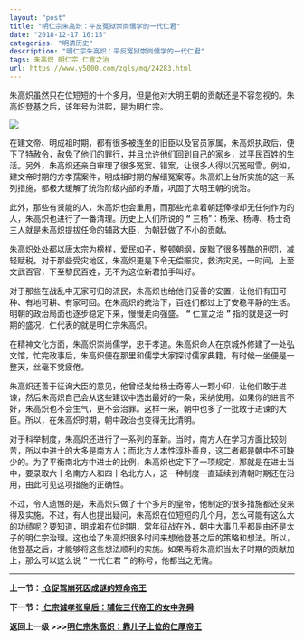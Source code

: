 ```yaml
---
layout: "post"
title: "明仁宗朱高炽：平反冤狱崇尚儒学的一代仁君"
date: "2018-12-17 16:15"
categories: "明清历史"
description: "明仁宗朱高炽：平反冤狱崇尚儒学的一代仁君"
tags: 朱高炽 明仁宗 仁宣之治
url: https://www.y5000.com/zgls/mq/24283.html
---
```






朱高炽虽然只在位短短的十个多月，但是他对大明王朝的贡献还是不容忽视的。朱高炽登基之后，该年号为洪熙，是为明仁宗。

![](https://img.y5000.com/uploads/allimg/170725/12-1FH514302cS.jpg)

在建文帝、明成祖时期，都有很多被连坐的旧臣以及官员家属，朱高炽执政后，便下了特赦令，赦免了他们的罪行，并且允许他们回到自己的家乡，过平民百姓的生活。另外，朱高炽还亲自审理了很多冤案、错案，让很多人得以沉冤昭雪。例如，建文帝时期的方孝孺案件，明成祖时期的解缙冤案等。朱高炽上台所实施的这一系列措施，都极大缓解了统治阶级内部的矛盾，巩固了大明王朝的统治。

此外，那些有贤能的人，朱高炽也会重用，而那些光拿着朝廷俸禄却无任何作为的人，朱高炽也进行了一番清理。历史上人们所说的 **“**
三杨”：杨荣、杨溥、杨士奇三人就是朱高炽提拔任命的辅政大臣，为朝廷做了不小的贡献。

朱高炽处处都以唐太宗为榜样，爱民如子，整顿朝纲，废黜了很多残酷的刑罚，减轻赋税。对于那些受灾地区，朱高炽更是下令无偿赈灾，救济灾民。一时间，上至文武百官，下至黎民百姓，无不为这位新君拍手叫好。

对于那些在战乱中无家可归的流民，朱高炽也给他们妥善的安置，让他们有田可种、有地可耕、有家可回。在朱高炽的统治下，百姓们都过上了安稳平静的生活。明朝的政治局面也逐步稳定下来，慢慢走向强盛。
**“** 仁宣之治 **”** 指的就是这一时期的盛况，仁代表的就是明仁宗朱高炽。

在精神文化方面，朱高炽崇尚儒学，忠于孝道。朱高炽命人在京城外修建了一处弘文馆，忙完政事后，朱高炽便在那里和儒学大家探讨儒家典籍，有时候一坐便是一整天，丝毫不觉疲倦。

朱高炽还善于征询大臣的意见，他曾经发给杨士奇等人一颗小印，让他们敢于进谏，然后朱高炽自己会从这些建议中选出最好的一条，采纳使用。如果你的进言不好，朱高炽也不会生气，更不会治罪。这样一来，朝中也多了一批敢于进谏的大臣。所以，在朱高炽时期，朝中政治也变得无比清明。

对于科举制度，朱高炽还进行了一系列的革新。当时，南方人在学习方面比较刻苦，所以中进士的大多是南方人；而北方人本性淳朴善良，这二者都是朝中不可缺少的。为了平衡南北方中进士的比例，朱高炽也定下了一项规定，那就是在进士当中，要录取六十名南方人和四十名北方人，这一种制度一直延续到清朝时期还在沿用，由此可见这项措施的正确性。

不过，令人遗憾的是，朱高炽只做了十个多月的皇帝，他制定的很多措施都还没来得及实施。不过，有人也提出疑问，朱高炽在位短短的几个月，怎么可能有这么大的功绩呢？要知道，明成祖在位时期，常年征战在外，朝中大事几乎都是由还是太子的明仁宗治理。这也给了朱高炽很多时间来想他登基之后的策略和想法。所以，他登基之后，才能够将这些想法顺利的实施。如果再将朱高炽当太子时期的贡献加上，那么可以这么说
**“** 一代仁君 **”** 的称号，他都当之无愧。

* * *

**上一节：**[ **仓促驾崩死因成谜的短命帝王**](https://www.y5000.com/zgls/mq/24282.html)

**下一节：**[ **仁宗诚孝张皇后：辅佐三代帝王的女中尧舜**](https://www.y5000.com/zgls/mq/24284_2.html)

**返回上一级 >>>[明仁宗朱高炽：靠儿子上位的仁厚帝王](https://www.y5000.com/zgls/mq/24286.html)**
